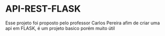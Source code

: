 # API-REST-FLASK
Esse projeto foi proposto pelo professor Carlos Pereira afim de 
criar uma api em FLASK, é um projeto basico porém muito útil
